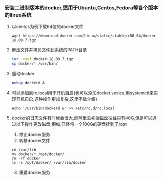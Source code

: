 ### 安装二进制版本的docker,适用于Ubuntu,Centos,Fedora等各个版本的linux系统
1. 以centos为例下载64位的docker文件
	
   ```shell
   wget https://download.docker.com/linux/static/stable/x86_64/docker-18.09.7.tgz
   ```
2. 解压文件并拷贝文件到系统的PATH目录
   ```bash
   tar -xzvf docker-18.09.7.tgz
   cp docker/* /usr/bin/
   ```
3. 启动docker

     ```bash
     nohup dockerd &
     ```
4. 可以添加到rc.local用于开机自启(也可以添加docker.sevice,用systemctl来实现开机自启,这种操作更加复杂,这里不做介绍)

     ```shell
     echo '/usr/bin/dockerd &' >> /etc/rc.d/rc.local
     ```
5. docker的日志文件有时候会很大,而阿里云初始磁盘往往只有40G,但是可以通过以下操作更改磁盘,例如,已经将一个100G的硬盘挂到了/opt
     1. 停止docker服务
     2. 转移docker文件
     ```shell
     cd /var/lib
     mv docker/* /opt/docker/
     rm -rf docker
     ln -s /opt/docker/ /var/lib/docker
     ```
     3. 重启docker服务



     


